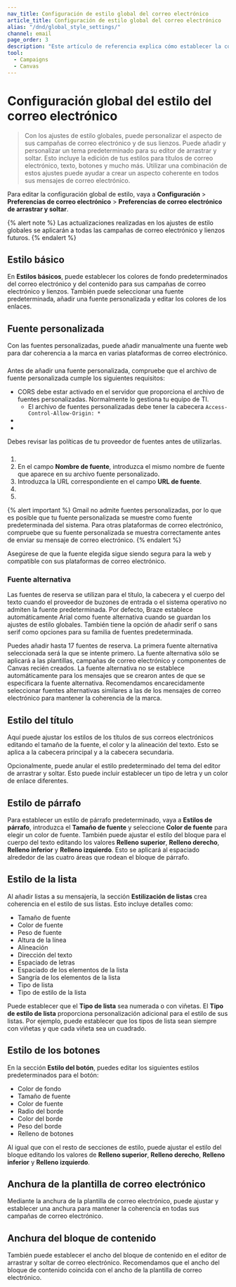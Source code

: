 ```yaml
---
nav_title: Configuración de estilo global del correo electrónico
article_title: Configuración de estilo global del correo electrónico
alias: "/dnd/global_style_settings/"
channel: email
page_order: 3
description: "Este artículo de referencia explica cómo establecer la configuración global del estilo de correo electrónico en el editor de arrastrar y soltar para tus campañas y lienzos."
tool: 
  - Campaigns
  - Canvas
---
```


# Configuración global del estilo del correo electrónico

> Con los ajustes de estilo globales, puede personalizar el aspecto de sus campañas de correo electrónico y de sus lienzos. Puede añadir y personalizar un tema predeterminado para su editor de arrastrar y soltar. Esto incluye la edición de tus estilos para títulos de correo electrónico, texto, botones y mucho más. Utilizar una combinación de estos ajustes puede ayudar a crear un aspecto coherente en todos sus mensajes de correo electrónico.

Para editar la configuración global de estilo, vaya a **Configuración** > **Preferencias de correo electrónico** > **Preferencias de correo electrónico de arrastrar y soltar**.  



{% alert note %}
Las actualizaciones realizadas en los ajustes de estilo globales se aplicarán a todas las campañas de correo electrónico y lienzos futuros.
{% endalert %} 

## Estilo básico 

En **Estilos básicos**, puede establecer los colores de fondo predeterminados del correo electrónico y del contenido para sus campañas de correo electrónico y lienzos. También puede seleccionar una fuente predeterminada, añadir una fuente personalizada y editar los colores de los enlaces.

 

## Fuente personalizada

Con las fuentes personalizadas, puede añadir manualmente una fuente web para dar coherencia a la marca en varias plataformas de correo electrónico. 

### 

Antes de añadir una fuente personalizada, compruebe que el archivo de fuente personalizada cumple los siguientes requisitos:

- CORS debe estar activado en el servidor que proporciona el archivo de fuentes personalizadas. Normalmente lo gestiona tu equipo de TI. 
  - El archivo de fuentes personalizadas debe tener la cabecera `Access-Control-Allow-Origin: *`
- 
- 

 Debes revisar las políticas de tu proveedor de fuentes antes de utilizarlas.

### 



1. 
2. En el campo **Nombre de fuente**, introduzca el mismo nombre de fuente que aparece en su archivo fuente personalizado. 
3. Introduzca la URL correspondiente en el campo **URL de fuente**.
4. 
5.  

{% alert important %}
Gmail no admite fuentes personalizadas, por lo que es posible que tu fuente personalizada se muestre como fuente predeterminada del sistema. Para otras plataformas de correo electrónico, compruebe que su fuente personalizada se muestra correctamente antes de enviar su mensaje de correo electrónico.
{% endalert %}

  Asegúrese de que la fuente elegida sigue siendo segura para la web y compatible con sus plataformas de correo electrónico.

### Fuente alternativa

Las fuentes de reserva se utilizan para el título, la cabecera y el cuerpo del texto cuando el proveedor de buzones de entrada o el sistema operativo no admiten la fuente predeterminada. Por defecto, Braze establece automáticamente Arial como fuente alternativa cuando se guardan los ajustes de estilo globales. También tiene la opción de añadir serif o sans serif como opciones para su familia de fuentes predeterminada.



Puedes añadir hasta 17 fuentes de reserva. La primera fuente alternativa seleccionada será la que se intente primero. La fuente alternativa sólo se aplicará a las plantillas, campañas de correo electrónico y componentes de Canvas recién creados. La fuente alternativa no se establece automáticamente para los mensajes que se crearon antes de que se especificara la fuente alternativa. Recomendamos encarecidamente seleccionar fuentes alternativas similares a las de los mensajes de correo electrónico para mantener la coherencia de la marca.

## Estilo del título

Aquí puede ajustar los estilos de los títulos de sus correos electrónicos editando el tamaño de la fuente, el color y la alineación del texto. Esto se aplica a la cabecera principal y a la cabecera secundaria. 



Opcionalmente, puede anular el estilo predeterminado del tema del editor de arrastrar y soltar.  Esto puede incluir establecer un tipo de letra y un color de enlace diferentes.

## Estilo de párrafo

Para establecer un estilo de párrafo predeterminado, vaya a **Estilos de párrafo**, introduzca el **Tamaño de fuente** y seleccione **Color de fuente** para elegir un color de fuente. También puede ajustar el estilo del bloque para el cuerpo del texto editando los valores **Relleno superior**, **Relleno derecho**, **Relleno inferior** y **Relleno izquierdo**. Esto se aplicará al espaciado alrededor de las cuatro áreas que rodean el bloque de párrafo.



## Estilo de la lista

Al añadir listas a su mensajería, la sección **Estilización de listas** crea coherencia en el estilo de sus listas. Esto incluye detalles como: 

- Tamaño de fuente
- Color de fuente
- Peso de fuente
- Altura de la línea
- Alineación
- Dirección del texto
- Espaciado de letras
- Espaciado de los elementos de la lista
- Sangría de los elementos de la lista
- Tipo de lista
- Tipo de estilo de la lista

Puede establecer que el **Tipo de lista** sea numerada o con viñetas. El **Tipo de estilo de lista** proporciona personalización adicional para el estilo de sus listas. Por ejemplo, puede establecer que los tipos de lista sean siempre con viñetas y que cada viñeta sea un cuadrado.  



## Estilo de los botones

En la sección **Estilo del botón**, puedes editar los siguientes estilos predeterminados para el botón:
- Color de fondo
- Tamaño de fuente
- Color de fuente
- Radio del borde
- Color del borde
- Peso del borde
- Relleno de botones



Al igual que con el resto de secciones de estilo, puede ajustar el estilo del bloque editando los valores de **Relleno superior**, **Relleno derecho**, **Relleno inferior** y **Relleno izquierdo**.

## Anchura de la plantilla de correo electrónico

Mediante la anchura de la plantilla de correo electrónico, puede ajustar y establecer una anchura para mantener la coherencia en todas sus campañas de correo electrónico. 



## Anchura del bloque de contenido

También puede establecer el ancho del bloque de contenido en el editor de arrastrar y soltar de correo electrónico. Recomendamos que el ancho del bloque de contenido coincida con el ancho de la plantilla de correo electrónico.


